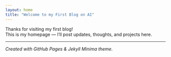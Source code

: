 ```yaml
---
layout: home
title: "Welcome to my First Blog on AI"
---
```

  
Thanks for visiting my first blog!  
This is my homepage — I’ll post updates, thoughts, and projects here.

---
*Created with GitHub Pages & Jekyll Minima theme.*
